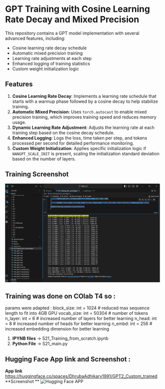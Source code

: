 # GPT Training with Cosine Learning Rate Decay and Mixed Precision

This repository contains a GPT model implementation with several advanced features, including:
- Cosine learning rate decay schedule
- Automatic mixed precision training
- Learning rate adjustments at each step
- Enhanced logging of training statistics
- Custom weight initialization logic

## Features

1. **Cosine Learning Rate Decay**: Implements a learning rate schedule that starts with a warmup phase followed by a cosine decay to help stabilize training.
2. **Automatic Mixed Precision**: Uses `torch.autocast` to enable mixed precision training, which improves training speed and reduces memory usage.
3. **Dynamic Learning Rate Adjustment**: Adjusts the learning rate at each training step based on the cosine decay schedule.
4. **Enhanced Logging**: Logs the loss, time taken per step, and tokens processed per second for detailed performance monitoring.
5. **Custom Weight Initialization**: Applies specific initialization logic if `NANGPT_SCALE_INIT` is present, scaling the initialization standard deviation based on the number of layers.

## Training Screenshot

![Training Screenshot](S21\Training_screenshot.png)


## Training was done on COlab T4 so :

params were adapted : 
block_size: int = 1024  # reduced max sequence length to fit into 4GB GPU
vocab_size: int = 50304  # number of tokens
n_layer: int = 6  # increased number of layers for better learning
n_head: int = 8  # increased number of heads for better learning
n_embd: int = 256  # increased embedding dimension for better learning

1. **IPYNB files** -> S21_Training_from_scratch.ipynb
2. **Python File** -> S21_main.py


## Hugging Face App link and Screenshot :
**App link** https://huggingface.co/spaces/DhrubaAdhikary1991/GPT2_Custom_trained
**Screenshot **
![Hugging Face APP]("App.png")
